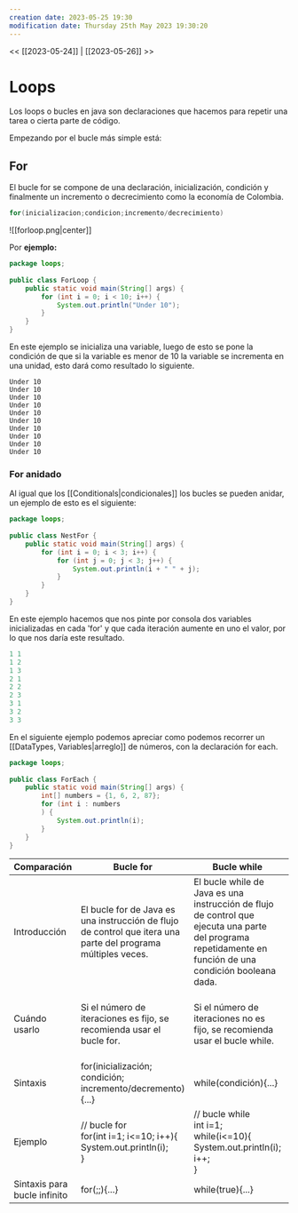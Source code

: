 ```yaml
---
creation date: 2023-05-25 19:30
modification date: Thursday 25th May 2023 19:30:20
---
```


<< [[2023-05-24]] | [[2023-05-26]] >>

# Loops

Los loops o bucles en java son declaraciones que hacemos para repetir una tarea o cierta parte de código.

Empezando por el bucle más simple está:

## For

El bucle for se compone de una declaración, inicialización, condición y finalmente un incremento o decrecimiento como la economía de Colombia.

```Java
for(inicializacion;condicion;incremento/decrecimiento)
```

![[forloop.png|center]]

Por **ejemplo:**

```Java
package loops;  
  
public class ForLoop {  
    public static void main(String[] args) {  
        for (int i = 0; i < 10; i++) {  
            System.out.println("Under 10");  
        }  
    }  
}
```

En este ejemplo se inicializa una variable, luego de esto se pone la condición de que si la variable es menor de 10 la variable se incrementa en una unidad, esto dará como resultado lo siguiente.

```Shell
Under 10
Under 10
Under 10
Under 10
Under 10
Under 10
Under 10
Under 10
Under 10
Under 10
```

### For anidado

Al igual que los [[Conditionals|condicionales]] los bucles se pueden anidar, un ejemplo de esto es el siguiente:

```Java
package loops;  
  
public class NestFor {  
    public static void main(String[] args) {  
        for (int i = 0; i < 3; i++) {  
            for (int j = 0; j < 3; j++) {  
                System.out.println(i + " " + j);  
            }  
        }  
    }  
}
```

En este ejemplo hacemos que nos pinte por consola dos variables inicializadas en cada 'for' y que cada iteración aumente en uno el valor, por lo que nos daría este resultado.

```Java
1 1
1 2
1 3
2 1
2 2
2 3
3 1
3 2
3 3
```

En el siguiente ejemplo podemos apreciar como podemos recorrer un [[DataTypes, Variables|arreglo]] de números, con la declaración for each.

```Java
package loops;  
  
public class ForEach {  
    public static void main(String[] args) {  
        int[] numbers = {1, 6, 2, 87};  
        for (int i : numbers  
        ) {  
            System.out.println(i);  
        }  
    }  
}
```


| Comparación | Bucle for                                              | Bucle while                                             | Bucle do-while                                            |
|-------------|--------------------------------------------------------|--------------------------------------------------------|-----------------------------------------------------------|
| Introducción | El bucle for de Java es una instrucción de flujo de control que itera una parte del programa múltiples veces. | El bucle while de Java es una instrucción de flujo de control que ejecuta una parte del programa repetidamente en función de una condición booleana dada. | El bucle do-while de Java es una instrucción de flujo de control que ejecuta una parte del programa al menos una vez y la ejecución adicional depende de la condición booleana dada. |
| Cuándo usarlo | Si el número de iteraciones es fijo, se recomienda usar el bucle for. | Si el número de iteraciones no es fijo, se recomienda usar el bucle while. | Si el número de iteraciones no es fijo y debes ejecutar el bucle al menos una vez, se recomienda usar el bucle do-while. |
| Sintaxis| for(inicialización; condición; incremento/decremento){...} | while(condición){...} | do{...}while(condición); |
| Ejemplo     | // bucle for <br> for(int i=1; i<=10; i++){<br>     System.out.println(i);<br>} | // bucle while <br> int i=1; <br> while(i<=10){<br>     System.out.println(i);<br>     i++;<br>} | // bucle do-while <br> int i=1; <br> do{<br>     System.out.println(i);<br>     i++;<br>}while(i<=10); |
| Sintaxis para bucle infinito | for(;;){...} | while(true){...} | do{...}while(true); |
